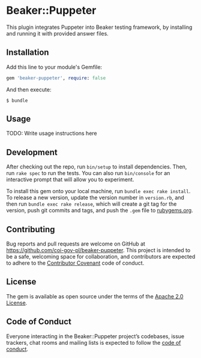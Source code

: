 # Beaker::Puppeter

This plugin integrates Puppeter into Beaker testing framework, by installing and running it with provided answer files.

## Installation

Add this line to your module's Gemfile:

```ruby
gem 'beaker-puppeter', require: false
```

And then execute:

    $ bundle

## Usage

TODO: Write usage instructions here

## Development

After checking out the repo, run `bin/setup` to install dependencies. Then, run `rake spec` to run the tests. You can also run `bin/console` for an interactive prompt that will allow you to experiment.

To install this gem onto your local machine, run `bundle exec rake install`. To release a new version, update the version number in `version.rb`, and then run `bundle exec rake release`, which will create a git tag for the version, push git commits and tags, and push the `.gem` file to [rubygems.org](https://rubygems.org).

## Contributing

Bug reports and pull requests are welcome on GitHub at https://github.com/coi-gov-pl/beaker-puppeter. This project is intended to be a safe, welcoming space for collaboration, and contributors are expected to adhere to the [Contributor Covenant](http://contributor-covenant.org) code of conduct.

## License

The gem is available as open source under the terms of the [Apache 2.0 License](https://opensource.org/licenses/Apache-2.0).

## Code of Conduct

Everyone interacting in the Beaker::Puppeter project’s codebases, issue trackers, chat rooms and mailing lists is expected to follow the [code of conduct](https://github.com/coi-gov-pl/beaker-puppeter/blob/master/CODE_OF_CONDUCT.md).
